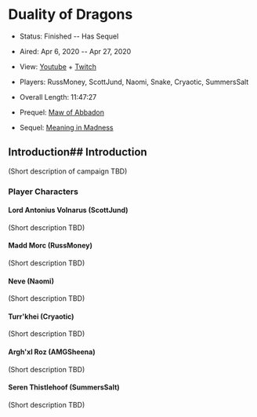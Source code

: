 # Duality of Dragons

* Status: Finished -- Has Sequel
* Aired: Apr 6, 2020 -- Apr 27, 2020
* View: [Youtube](https://www.youtube.com/watch?v=_xESzIBjTKA&list=PLfASEnzB7i1bfwS1Va_y6_krlosNcwkrP) + [Twitch](https://www.twitch.tv/collections/WJuFc25OCxa75w)
* Players: RussMoney, ScottJund, Naomi, Snake, Cryaotic, SummersSalt
* Overall Length: 11:47:27

* Prequel: [Maw of Abbadon](../13%20-%20Maw%20of%20Abbadon)
* Sequel: [Meaning in Madness](../18%20-%20Meaning%20in%20Madness)

## Introduction## Introduction

(Short description of campaign TBD)

### Player Characters

#### Lord Antonius Volnarus (ScottJund)

(Short description TBD)

#### Madd Morc (RussMoney)

(Short description TBD)

#### Neve (Naomi)

(Short description TBD)

#### Turr'khei (Cryaotic)

(Short description TBD)

#### Argh'xl Roz (AMGSheena)

(Short description TBD)

#### Seren Thistlehoof (SummersSalt)

(Short description TBD)
